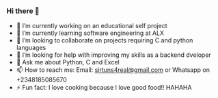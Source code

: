 ### Hi there 👋

- 🔭 I’m currently working on an educational self project
- 🌱 I’m currently learning software engineering at ALX
- 👯 I’m looking to collaborate on projects requiring C and python languages
- 🤔 I’m looking for help with improving my skills as a backend dveloper
- 💬 Ask me about Python, C and Excel
- 📫 How to reach me: Email: sirtuns4real@gmail.com or Whatsapp on +2348185085670
- ⚡ Fun fact: I love cooking because I love good food!! HAHAHA

